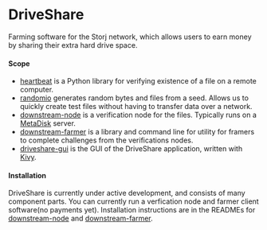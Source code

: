 DriveShare
==========

Farming software for the Storj network, which allows users to earn money by sharing their extra hard drive space. 

#### Scope
- [heartbeat](https://github.com/storj/heartbeat) is a Python library for verifying existence of a file on a remote computer.
- [randomio](https://github.com/storj/randomio) generates random bytes and files from a seed. Allows us to quickly create test files without having to transfer data over a network.
- [downstream-node](https://github.com/Storj/downstream-node) is a verification node for the files. Typically runs on a [MetaDisk](https://github.com/Storj/MetaDisk/) server. 
- [downstream-farmer](https://github.com/Storj/downstream-farmer) is a library and command line for utility for framers to complete challenges from the verifications nodes.
- [driveshare-gui](https://github.com/Storj/driveshare-gui) is the GUI of the DriveShare application, written with [Kivy](http://kivy.org/).

#### Installation
DriveShare is currently under active development, and consists of many component parts. You can currently run a verfication node and farmer client software(no payments yet). Installation instructions are in the READMEs for [downstream-node](https://github.com/Storj/downstream-node) and [downstream-farmer](https://github.com/Storj/downstream-farmer).
